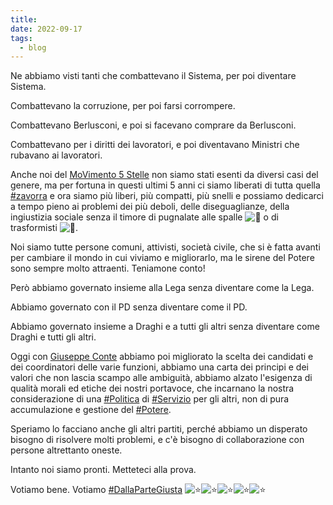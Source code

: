 ```yaml
---
title: 
date: 2022-09-17
tags:
  - blog
---
```


Ne abbiamo visti tanti che combattevano il Sistema, per poi diventare Sistema.

Combattevano la corruzione, per poi farsi corrompere.

Combattevano Berlusconi, e poi si facevano comprare da Berlusconi.

Combattevano per i diritti dei lavoratori, e poi diventavano Ministri che rubavano ai lavoratori.

Anche noi del [MoVimento 5 Stelle](https://www.facebook.com/movimento5stelle?__cft__[0]=AZX6T91MC3N4cwFlsHmRx5eMDVdl4yreuTUghyRanyUIYpB472vG-LTVgPuJhWaLWf0fJxv4gRlN8GwcvzKBhKADu-ASV1-rFAukdzqz5JJAT-cKBmP307Lfy1HWDhN0vh5Nx3NjnfuLz_deIiOuOF4wLgePSjs2Pmc2Rqu7lOxmpA&__tn__=-]K-R) non siamo stati esenti da diversi casi del genere, ma per fortuna in questi ultimi 5 anni ci siamo liberati di tutta quella [#zavorra](https://www.facebook.com/hashtag/zavorra?__eep__=6&__cft__[0]=AZX6T91MC3N4cwFlsHmRx5eMDVdl4yreuTUghyRanyUIYpB472vG-LTVgPuJhWaLWf0fJxv4gRlN8GwcvzKBhKADu-ASV1-rFAukdzqz5JJAT-cKBmP307Lfy1HWDhN0vh5Nx3NjnfuLz_deIiOuOF4wLgePSjs2Pmc2Rqu7lOxmpA&__tn__=*NK-R) e ora siamo più liberi, più compatti, più snelli e possiamo dedicarci a tempo pieno ai problemi dei più deboli, delle diseguaglianze, della ingiustizia sociale senza il timore di pugnalate alle spalle ![🔪](https://static.xx.fbcdn.net/images/emoji.php/v9/t1b/2/16/1f52a.png) o di trasformisti ![🤡](https://static.xx.fbcdn.net/images/emoji.php/v9/tef/2/16/1f921.png).

Noi siamo tutte persone comuni, attivisti, società civile, che si è fatta avanti per cambiare il mondo in cui viviamo e migliorarlo, ma le sirene del Potere sono sempre molto attraenti. Teniamone conto!

Però abbiamo governato insieme alla Lega senza diventare come la Lega.

Abbiamo governato con il PD senza diventare come il PD.

Abbiamo governato insieme a Draghi e a tutti gli altri senza diventare come Draghi e tutti gli altri.

Oggi con [Giuseppe Conte](https://www.facebook.com/GiuseppeConte64?__cft__[0]=AZX6T91MC3N4cwFlsHmRx5eMDVdl4yreuTUghyRanyUIYpB472vG-LTVgPuJhWaLWf0fJxv4gRlN8GwcvzKBhKADu-ASV1-rFAukdzqz5JJAT-cKBmP307Lfy1HWDhN0vh5Nx3NjnfuLz_deIiOuOF4wLgePSjs2Pmc2Rqu7lOxmpA&__tn__=-]K-R) abbiamo poi migliorato la scelta dei candidati e dei coordinatori delle varie funzioni, abbiamo una carta dei principi e dei valori che non lascia scampo alle ambiguità, abbiamo alzato l'esigenza di qualità morali ed etiche dei nostri portavoce, che incarnano la nostra considerazione di una [#Politica](https://www.facebook.com/hashtag/politica?__eep__=6&__cft__[0]=AZX6T91MC3N4cwFlsHmRx5eMDVdl4yreuTUghyRanyUIYpB472vG-LTVgPuJhWaLWf0fJxv4gRlN8GwcvzKBhKADu-ASV1-rFAukdzqz5JJAT-cKBmP307Lfy1HWDhN0vh5Nx3NjnfuLz_deIiOuOF4wLgePSjs2Pmc2Rqu7lOxmpA&__tn__=*NK-R) di [#Servizio](https://www.facebook.com/hashtag/servizio?__eep__=6&__cft__[0]=AZX6T91MC3N4cwFlsHmRx5eMDVdl4yreuTUghyRanyUIYpB472vG-LTVgPuJhWaLWf0fJxv4gRlN8GwcvzKBhKADu-ASV1-rFAukdzqz5JJAT-cKBmP307Lfy1HWDhN0vh5Nx3NjnfuLz_deIiOuOF4wLgePSjs2Pmc2Rqu7lOxmpA&__tn__=*NK-R) per gli altri, non di pura accumulazione e gestione del [#Potere](https://www.facebook.com/hashtag/potere?__eep__=6&__cft__[0]=AZX6T91MC3N4cwFlsHmRx5eMDVdl4yreuTUghyRanyUIYpB472vG-LTVgPuJhWaLWf0fJxv4gRlN8GwcvzKBhKADu-ASV1-rFAukdzqz5JJAT-cKBmP307Lfy1HWDhN0vh5Nx3NjnfuLz_deIiOuOF4wLgePSjs2Pmc2Rqu7lOxmpA&__tn__=*NK-R).

Speriamo lo facciano anche gli altri partiti, perché abbiamo un disperato bisogno di risolvere molti problemi, e c'è bisogno di collaborazione con persone altrettanto oneste.

Intanto noi siamo pronti. Metteteci alla prova.

Votiamo bene. Votiamo [#DallaParteGiusta](https://www.facebook.com/hashtag/dallapartegiusta?__eep__=6&__cft__[0]=AZX6T91MC3N4cwFlsHmRx5eMDVdl4yreuTUghyRanyUIYpB472vG-LTVgPuJhWaLWf0fJxv4gRlN8GwcvzKBhKADu-ASV1-rFAukdzqz5JJAT-cKBmP307Lfy1HWDhN0vh5Nx3NjnfuLz_deIiOuOF4wLgePSjs2Pmc2Rqu7lOxmpA&__tn__=*NK-R) ![⭐️](https://static.xx.fbcdn.net/images/emoji.php/v9/t35/2/16/2b50.png)![⭐️](https://static.xx.fbcdn.net/images/emoji.php/v9/t35/2/16/2b50.png)![⭐️](https://static.xx.fbcdn.net/images/emoji.php/v9/t35/2/16/2b50.png)![⭐️](https://static.xx.fbcdn.net/images/emoji.php/v9/t35/2/16/2b50.png)![⭐️](https://static.xx.fbcdn.net/images/emoji.php/v9/t35/2/16/2b50.png)